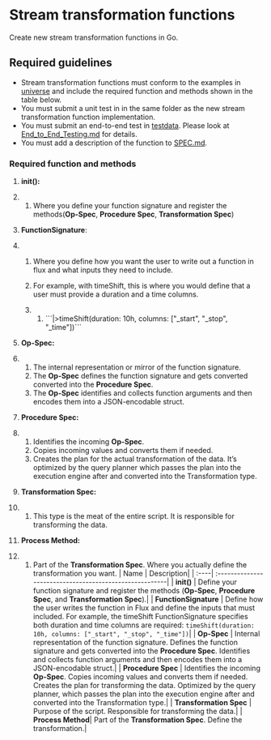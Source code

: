 # Stream transformation functions

Create new stream transformation functions in Go. 

## Required guidelines

- Stream transformation functions must conform to the examples in [universe](https://github.com/influxdata/flux/blob/master/stdlib/universe) and include the required function and methods shown in the table below.
- You must submit a unit test in in the same folder as the new stream transformation function implementation.
- You must submit an end-to-end test in [testdata](https://github.com/influxdata/flux/tree/master/stdlib/testing/testdata). Please look at [End_to_End_Testing.md](https://github.com/influxdata/flux/tree/master/docs/End_to_End_Testing.md) for details.
- You must add a description of the function to [SPEC.md](./docs/SPEC.md).

### Required function and methods

1. **init():**

2. 1. Where you define your function signature and register the methods(**Op-Spec**, **Procedure Spec**, **Transformation Spec**)

3. **FunctionSignature**: 

4. 1. Where you define how you want the user to write out a function in flux and what inputs they need to include. 

   2. For example, with timeShift, this is where you would define that a user must provide a duration and a time columns. 

   3. 1. \```|>timeShift(duration: 10h, columns: ["_start", "_stop", "_time"])```

5. **Op-Spec:**

6. 1. The internal representation or mirror of the function signature. 
   2. The **Op-Spec** defines the function signature and gets converted converted into the **Procedure Spec**. 
   3. The **Op-Spec** identifies and collects function arguments and then encodes them into a JSON-encodable struct. 

7. **Procedure Spec:**

8. 1. Identifies the incoming **Op-Spec**. 
   2. Copies incoming values and converts them if needed.
   3. Creates the plan for the actual transformation of the data. It’s optimized by the query planner which passes the plan into the execution engine after and converted into the Transformation type. 

9. **Transformation Spec:**

10. 1. This type is the meat of the entire script. It is responsible for transforming the data. 

11. **Process Method:**

12. 1. Part of the **Transformation Spec**. Where you actually define the transformation you want. 
| Name | Description|
| :----| :-------------------------------------------------------|
| **init()** | Define your function signature and register the methods (**Op-Spec**, **Procedure Spec**, and **Transformation Spec**).|
| **FunctionSignature** | Define how the user writes the function in Flux and define the inputs that must included. For example, the timeShift FunctionSignature specifies both duration and time columns are required: `timeShift(duration: 10h, columns: ["_start", "_stop", "_time"])`|
|  **Op-Spec** | Internal representation of the function signature. Defines the function signature and gets converted into the **Procedure Spec**. Identifies and collects function arguments and then encodes them into a JSON-encodable struct.|
|  **Procedure Spec** | Identifies the incoming **Op-Spec**. Copies incoming values and converts them if needed. Creates the plan for transforming the data. Optimized by the query planner, which passes the plan into the execution engine after and converted into the Transformation type.|
| **Transformation Spec** | Purpose of the script. Responsible for transforming the data.|
| **Process Method**| Part of the **Transformation Spec**. Define the transformation.|
